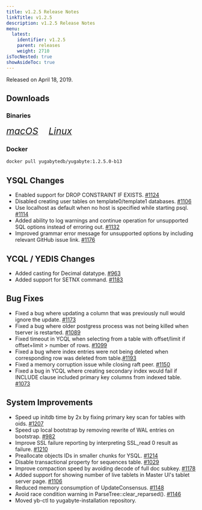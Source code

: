 ```yaml
---
title: v1.2.5 Release Notes
linkTitle: v1.2.5
description: v1.2.5 Release Notes
menu:
  latest:
    identifier: v1.2.5
    parent: releases
    weight: 2710
isTocNested: true
showAsideToc: true
---
```


Released on April 18, 2019.

## Downloads
### Binaries
[<i class="fab fa-apple" style="font-size: 1.75em"> macOS</i>](https://downloads.yugabyte.com/yugabyte-ce-1.2.5.0-darwin.tar.gz)
&nbsp; &nbsp; &nbsp; [<i class="fab fa-linux" style="font-size: 1.75em"> Linux</i>](https://downloads.yugabyte.com/yugabyte-ce-1.2.5.0-linux.tar.gz)
<br />
### Docker
```sh
docker pull yugabytedb/yugabyte:1.2.5.0-b13
```

## YSQL Changes
* Enabled support for DROP CONSTRAINT IF EXISTS. [#1124](https://github.com/YugaByte/yugabyte-db/issues/1124)
* Disabled creating user tables on template0/template1 databases. [#1106](https://github.com/YugaByte/yugabyte-db/issues/1106)
* Use localhost as default when no host is specified while starting psql. [#1114](https://github.com/YugaByte/yugabyte-db/issues/1114)
* Added ability to log warnings and continue operation for unsupported SQL options instead of erroring out. [#1132](https://github.com/YugaByte/yugabyte-db/issues/1132)
* Improved grammar error message for unsupported options by including relevant GitHub issue link. [#1176](https://github.com/YugaByte/yugabyte-db/issues/1176)

## YCQL / YEDIS Changes
* Added casting for Decimal datatype. [#963](https://github.com/YugaByte/yugabyte-db/issues/963)
* Added support for SETNX command. [#1183](https://github.com/YugaByte/yugabyte-db/issues/1183)

## Bug Fixes
* Fixed a bug where updating a column that was previously null would ignore the update. [#1173](https://github.com/YugaByte/yugabyte-db/issues/1173)
* Fixed a bug where older postgress process was not being killed when tserver is restarted. [#1089](https://github.com/YugaByte/yugabyte-db/issues/1089)
* Fixed timeout in YCQL when selecting from a table with offset/limit if offset+limit > number of rows. [#1099](https://github.com/YugaByte/yugabyte-db/issues/1099)
* Fixed a bug where index entries were not being deleted when corresponding row was deleted from table.[#1193](https://github.com/YugaByte/yugabyte-db/issues/1193)
* Fixed a memory corruption issue while closing raft peer. [#1150](https://github.com/YugaByte/yugabyte-db/issues/1150)
* Fixed a bug in YCQL where creating secondary index would fail if INCLUDE clause included primary key columns from indexed table. [#1073](https://github.com/YugaByte/yugabyte-db/issues/1073)

## System Improvements
* Speed up initdb time by 2x by fixing primary key scan for tables with oids. [#1207](https://github.com/YugaByte/yugabyte-db/issues/1207)
* Speed up local bootstrap by removing rewrite of WAL entries on bootstrap. [#982](https://github.com/YugaByte/yugabyte-db/issues/982)
* Improve SSL failure reporting by interpreting SSL_read 0 result as failure. [#1210](https://github.com/YugaByte/yugabyte-db/issues/1210)
* Preallocate objects IDs in smaller chunks for YSQL. [#1214](https://github.com/YugaByte/yugabyte-db/issues/1214)
* Disable transactional property for sequences table. [#1029](https://github.com/YugaByte/yugabyte-db/issues/1029)
* Improve compaction speed by avoiding decode of full doc subkey. [#1178](https://github.com/YugaByte/yugabyte-db/issues/1178)
* Added support for showing number of live tablets in Master UI's tablet server page. [#1106](https://github.com/YugaByte/yugabyte-db/issues/1106)
* Reduced memory consumption of UpdateConsensus. [#1148](https://github.com/YugaByte/yugabyte-db/issues/1148)
* Avoid race condition warning in ParseTree::clear_reparsed(). [#1146](https://github.com/YugaByte/yugabyte-db/issues/1146)
* Moved yb-ctl to yugabyte-installation repository.

